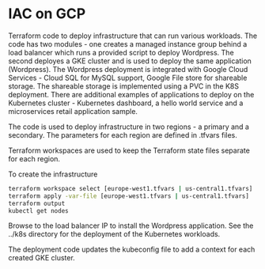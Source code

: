 # IAC on GCP
Terraform code to deploy infrastructure that can run various workloads. The code has two modules - one creates a managed instance group
behind a load balancer which runs a provided script to deploy Wordpress. The second deployes a GKE cluster and is used to deploy the same 
application (Wordpress). The Wordpress deployment is integrated with Google Cloud Services - Cloud SQL for MySQL support, Google File store for 
shareable storage. The shareable storage is implemented using a PVC in the K8S deployment. There are additional examples of applications to deploy
on the Kubernetes cluster - Kubernetes dashboard, a hello world service and a microservices retail application sample.

The code is used to deploy infrastructure in two regions - a primary and a secondary. The parameters for each region are defined in .tfvars files.

Terraform workspaces are used to keep the Terraform state files separate for each region.

To create the infrastructure

```sh
terraform workspace select [europe-west1.tfvars | us-central1.tfvars]
terraform apply -var-file [europe-west1.tfvars | us-central1.tfvars]
terraform output
kubectl get nodes
```
Browse to the load balancer IP to install the Wordpress application. See the ../k8s directory for the deployment of the Kubernetes workloads.

The deployment code updates the kubeconfig file to add a context for each created GKE cluster. 

